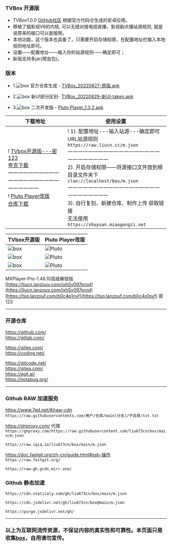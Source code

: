 ### TVBox 开源版
- TVBox1.0.0  [GitHub社区](https://github.com/CatVodTVOfficial/TVBoxOSC) 根据官方代码仓生成的安卓应用。  
- 移植了猫影视V6的内核, 可以无缝对接电视直播、影视剧点播站源规则, 就是说原来的接口可以直接用。  
- 本地功能，这个版本也具备了，只需要开启存储权限，在配置地址栏输入本地规则地址即可。  
- 设置——配置地址——输入你的站源规则——确定即可；  
- 新版支持多jar(爬虫包)。

### 版本
- 1.![box](https://raw.iqiq.io/liu673cn/box/main/sub/img/ico1_50.jpg) 官方仓库生成 - [TVBox_20220827-原版.apk](https://liucn.lanzouv.com/iEg2Q0am6t9c)

- 2.![box](https://raw.iqiq.io/liu673cn/box/main/sub/img/ico2_50.jpg) 新UI部分区别- [TVBox_20220829-新UI-taken.apk](https://liucn.lanzouv.com/iuQVo0am6tha)

- 3.![box](https://raw.iqiq.io/liu673cn/box/main/sub/img/ico3_50.jpg) 二次开发版 - [Pluto Player_1.3.2.apk](https://liucn.lanzouv.com/iMSBV0am6t7a)


下载地址 | 使用设置 
---------|---------
! [TVbox开源版---密123](https://tsq.lanzouf.com/b0c4nr91c#123)<br />[夸克下载](https://pan.quark.cn/s/4990bab723a1)<br />一一一一一一一一一一一一一一一一一一一一一一一一一一<br />! [Pluto Player改版](https://pan.quark.cn/s/d5d888f3e25d)<br />[仓库下载](https://github.com/pluto-player/updates) |! 1). 配置地址---输入站源---确定即可<br /> URL站源规则 `https://raw.liucn.cc/m.json` <br />一一一一一一一一一一一一一一一一一一一一一一一一一一<br />2). 开启存储权限——将源接口文件放到根目录文件夹下<br /> `clan://localhost/box/m.json`<br />一一一一一一一一一一一一一一一一一一一一一一一一一一<br />3). 自行复刻、新建仓库、制作上传 获取链接<br /> 无法使用 `https://shuyuan.miaogongzi.net` 


TVbox开源版 |Pluto Player改版
---------|---------
![box](https://raw.iqiq.io/liu673cn/box/main/sub/img/box1.jpg) | ![Pluto](https://raw.iqiq.io/liu673cn/box/main/sub/img/Pluto1.jpg)
![box](https://raw.iqiq.io/liu673cn/box/main/sub/img/box2.jpg) | ![Pluto](https://raw.iqiq.io/liu673cn/box/main/sub/img/Pluto2.jpg)
![box](https://raw.iqiq.io/liu673cn/box/main/sub/img/box3.jpg) | ![Pluto](https://raw.iqiq.io/liu673cn/box/main/sub/img/Pluto3.jpg)

MXPlayer-Pro-1.46.10高级解锁版   
[https://liucn.lanzouv.com/ixhSy097prod](https://liucn.lanzouv.com/ixhSy097prod)  
[https://tsq.lanzouf.com/b0c4p1nyf](https://tsq.lanzouf.com/b0c4p1nyf) 密 123   

------
### 开源仓库
https://github.com/  
https://gitlab.com/  

https://gitee.com/  
https://coding.net/  

https://gitcode.net/  
https://gitea.com/  
https://agit.ai/  
https://notabug.org/  

------
### Github RAW 加速服务
https://www.7ed.net/#/raw-cdn  
`https://raw.githubusercontents.com/用户/仓库/main(分支)/子目录/txt.txt`

https://ghproxy.com/  代理  
`https://ghproxy.com/https://raw.githubusercontent.com/liu673cn/box/main/m.json`

`https://raw.iqiq.io/liu673cn/box/main/m.json`

https://doc.fastgit.org/zh-cn/guide.html#ssh-操作  
`https://raw.fastgit.org/`

`https://raw-gh.gcdn.mirr.one/`

### Github 静态加速  
`https://cdn.staticaly.com/gh/liu673cn/box/main/m.json`  

`https://cdn.jsdelivr.net/gh/liu673cn/box@main/m.json`  

`https://purge.jsdelivr.net/gh/`  

------
### 以上为互联网流传资源，不保证内容的真实性和可靠性。本页面只是收集[box](https://docs.qq.com/sheet/DWnVsZU5uSkhBSHlv?tab=BB08J2)，自用请勿宣传。

